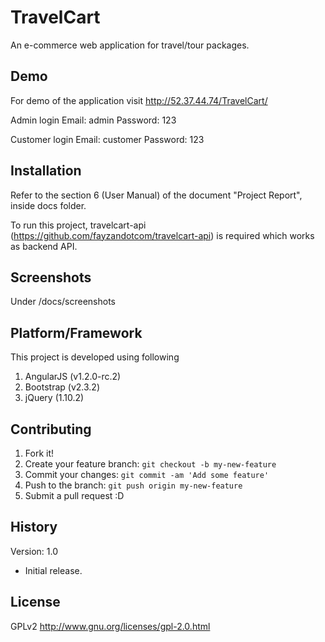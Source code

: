# TravelCart

An e-commerce web application for travel/tour packages.

## Demo

For demo of the application visit http://52.37.44.74/TravelCart/

Admin login
Email: admin
Password: 123

Customer login
Email: customer
Password: 123

## Installation

Refer to the section 6 (User Manual) of the document "Project Report", inside docs folder.

To run this project, travelcart-api (https://github.com/fayzandotcom/travelcart-api) is required which works as backend API.

## Screenshots

Under /docs/screenshots

## Platform/Framework

This project is developed using following

1. AngularJS (v1.2.0-rc.2)
2. Bootstrap (v2.3.2)
3. jQuery (1.10.2)

## Contributing

1. Fork it!
2. Create your feature branch: `git checkout -b my-new-feature`
3. Commit your changes: `git commit -am 'Add some feature'`
4. Push to the branch: `git push origin my-new-feature`
5. Submit a pull request :D

## History

Version: 1.0
* Initial release.

## License

GPLv2
http://www.gnu.org/licenses/gpl-2.0.html
